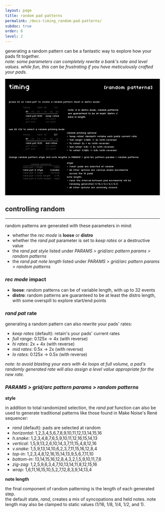 ```yaml
---
layout: page
title: random pad patterns
permalink: /docs-timing_random-pad-patterns/
subdoc: true
order: 8
level: 2
---
```


generating a random pattern can be a fantastic way to explore how your pads fit together.  
*note: some parameters can completely rewrite a bank's rate and level values. while fun, this can be frustrating if you have meticulously crafted your pads.*

<img src="../assets/images/timing_4random-hd.png" class="mw-60" />

## controlling random
---

random patterns are generated with these parameters in mind:

- whether the *rec mode* is **loose** or **distro**
- whether the *rand pat* parameter is set to *keep rates* or a destructive value
- the *rand pat style* listed under *PARAMS > grid/arc pattern params > random patterns*
- the *rand pat note length* listed under *PARAMS > grid/arc pattern params > random patterns*

### *rec mode* impact

- **loose**: random patterns can be of variable length, with up to 32 events
- **distro**: random patterns are guaranteed to be at least the distro length, with some overspill to explore start/end points

### *rand pat* rate

generating a random pattern can also rewrite your pads' rates:

- *keep rates* (default): retain's your pads' current rates
- *full range*: 0.125x -> 4x (with reverse)
- *hi rates*: 2x + 4x (with reverse)
- *mid rates*: 0.5x -> 2x (with reverse)
- *lo rates*: 0.125x -> 0.5x (with reverse)

*note: to avoid blasting your ears with 4x loops at full volume, a pad's randomly generated rate will also assign a level value appropriate for the new rate.*

### *PARAMS > grid/arc pattern params > random patterns*

**style**

in addition to total randomized selection, the *rand pat* function can also be used to generate traditional patterns like those found in Make Noise's René sequencer:

- *rand* (default): pads are selected at random
- *horizontal*: 1,2,3,4,5,6,7,8,9,10,11,12,13,14,15,16
- *h.snake*: 1,2,3,4,8,7,6,5,9,10,11,12,16,15,14,13
- *vertical*: 1,5,9,13,2,6,10,14,3,7,11,15,4,8,12,16
- *v.snake*: 1,5,9,13,14,10,6,2,3,7,11,15,16,12,8,4
- *top-in*: 1,2,3,4,8,12,16,15,14,13,9,5,6,7,11,10
- *bottom-in*: 13,14,15,16,12,8,4,3,2,1,5,9,10,11,7,6
- *zig-zag*: 1,2,5,9,6,3,4,7,10,13,14,11,8,12,15,16
- *wrap*: 1,6,11,16,15,10,5,2,7,12,8,3,9,14,13,4

**note length**

the final component of random patterning is the length of each generated step.  
the default state, *rand*, creates a mix of syncopations and held notes. note length may also be clamped to static values (1/16, 1/8, 1/4, 1/2, and 1).